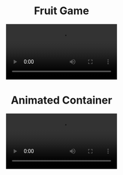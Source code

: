 <h1 align="center"> Fruit Game </h1>
<div align="center">
  <video src="https://github.com/user-attachments/assets/bd801c02-6288-4f04-9957-4396baa0277b
">
</div>


<h1 align="center"> Animated Container </h1>
<div align="center">
  <video src="https://github.com/user-attachments/assets/6e2f42f9-fbe8-4e53-b186-41c16b208652">
</div>




